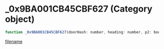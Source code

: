 # _0x9BA001CB45CBF627 (Category object)

```js
function _0x9BA001CB45CBF627(doorHash: number, heading: number, p2: boolean, p3: boolean): void
```

[filename](_0x9BA001CB45CBF627_m.md ':include')